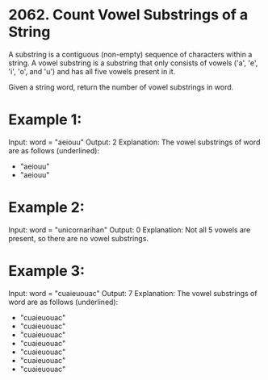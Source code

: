 # 2062. Count Vowel Substrings of a String

A substring is a contiguous (non-empty) sequence of characters within a string.
A vowel substring is a substring that only consists of vowels ('a', 'e', 'i', 'o', and 'u') and has all five vowels present in it.

Given a string word, return the number of vowel substrings in word.

# Example 1:

Input: word = "aeiouu"
Output: 2
Explanation: The vowel substrings of word are as follows (underlined):

- "aeiouu"
- "aeiouu"

# Example 2:

Input: word = "unicornarihan"
Output: 0
Explanation: Not all 5 vowels are present, so there are no vowel substrings.

# Example 3:

Input: word = "cuaieuouac"
Output: 7
Explanation: The vowel substrings of word are as follows (underlined):

- "cuaieuouac"
- "cuaieuouac"
- "cuaieuouac"
- "cuaieuouac"
- "cuaieuouac"
- "cuaieuouac"
- "cuaieuouac"
